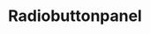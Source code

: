---
layout: pattern.njk
tags: 
    - legacy_en
    - legacy_components_en
    - page
key: radiobuttonpanel-legacy_en
title: Radiobuttonpanel
parent: components-legacy_en
image: legacy/overview/radiobuttonpanel.webp
keywords: 
order: 210
---